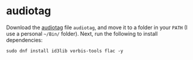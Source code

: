 # audiotag

Download the [audiotag](https://github.com/Daenyth/audiotag) file `audiotag`, and move it to a folder in your `PATH` (I use a personal `~/Bin/` folder). Next, run the following to install dependencies:

```
sudo dnf install id3lib vorbis-tools flac -y
```
